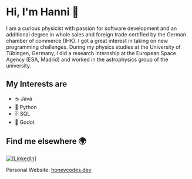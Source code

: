 # Hi, I'm Hanni 👋

I am a curious physicist with passion for software development and an additional degree in whole sales and foreign trade certified by the German chamber of commerce (IHK). I got a great interest in taking on new programming challenges. During my physics studies at the University of Tübingen, Germany, I did a research internship at the European Space Agency (ESA, Madrid) and worked in the astrophysics group of the university.

## My Interests are

* ☕ Java
* 🐍 Python
* 🗄️ SQL
* 🤖 Godot

## Find me elsewhere 🌍

[![`[LinkedIn]`](https://img.shields.io/badge/LinkedIn-blue?style=flat&logo=linkedin&labelColor=blue)](https://www.linkedin.com/in/hannelore-l%C3%BCbeck-12133224b/)

Personal Website: [honeycodes.dev](https://honeycodes.dev)
